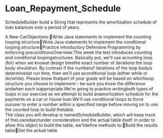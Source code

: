 # Loan_Repayment_Schedule
ScheduleBuilder build a String that represents the amortization schedule of loan balances over a period of years.

A New CarObjectives:Write Java statements to implement the counting looping structureWrite Java statements to implement the conditional looping structurePractice introductory Defensive Programming by enforcing preconditionsOverview:This week the text introduces counting and conditional loopingstructures.  Basically put, we'll use acounting loop (for) when we knowat design timethe exact number of iterations the loop body shouldrun.  By contrast if the numberof iterations of the loop bodyis determinedat run time, then we'll use aconditional loop (either while or do/while).  Please know thatpart of your grade will be based on whichloop structure you choose to implement – be sure you know the difference andwhen each isappropriate.We're going to practice writingboth types of loops in our exercise as we attempt to build anamortization schedule for the payments on a car or house loan.We'll use conditional loops to force ouruser to enter a number within a specified range before moving on to use the counted loop to build thetable.   
The class you will develop is namedScheduleBuilder, which will keep track of theLoanobjectunder consideration and the actual table itself.  In order to allow this object to build the table, we'lldefine methods to:Build the results tableGet the actual table 
